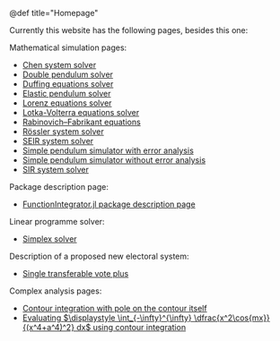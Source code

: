 @def title="Homepage"

Currently this website has the following pages, besides this one:

Mathematical simulation pages:
- [Chen system solver](/Chen/)
- [Double pendulum solver](/doublePendulum/)
- [Duffing equations solver](/Duffing/)
- [Elastic pendulum solver](/elasticPendulum/)
- [Lorenz equations solver](/Lorenz/)
- [Lotka-Volterra equations solver](/LotkaVolterra/)
- [Rabinovich–Fabrikant equations](/RabinovichFabrikant/)
- [R&ouml;ssler system solver](/Rossler/)
- [SEIR system solver](/SEIR/)
- [Simple pendulum simulator with error analysis](/simplePendulum/wErrorAnalysis/)
- [Simple pendulum simulator without error analysis](/simplePendulum/woErrorAnalysis/)
- [SIR system solver](/SIR/)

Package description page:
- [FunctionIntegrator.jl package description page](/FunctionIntegrator/)

Linear programme solver:
- [Simplex solver](/simplex/)

Description of a proposed new electoral system:
- [Single transferable vote plus](/STV+/)

Complex analysis pages:
- [Contour integration with pole on the contour itself](/complexAnalysis/circleR2RedditInt/)
- [Evaluating $\displaystyle \int_{-\infty}^{\infty} \dfrac{x^2\cos{mx}}{(x^4+a^4)^2} dx$ using contour integration](complexAnalysis/x2cosmxoverx4pa4sq/)